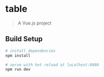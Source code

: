 # table

> A Vue.js project

## Build Setup

``` bash
# install dependencies
npm install

# serve with hot reload at localhost:8080
npm run dev
